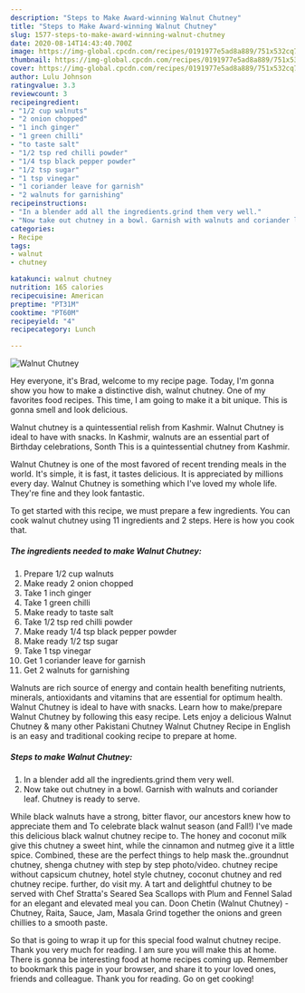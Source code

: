 ```yaml
---
description: "Steps to Make Award-winning Walnut Chutney"
title: "Steps to Make Award-winning Walnut Chutney"
slug: 1577-steps-to-make-award-winning-walnut-chutney
date: 2020-08-14T14:43:40.700Z
image: https://img-global.cpcdn.com/recipes/0191977e5ad8a889/751x532cq70/walnut-chutney-recipe-main-photo.jpg
thumbnail: https://img-global.cpcdn.com/recipes/0191977e5ad8a889/751x532cq70/walnut-chutney-recipe-main-photo.jpg
cover: https://img-global.cpcdn.com/recipes/0191977e5ad8a889/751x532cq70/walnut-chutney-recipe-main-photo.jpg
author: Lulu Johnson
ratingvalue: 3.3
reviewcount: 3
recipeingredient:
- "1/2 cup walnuts"
- "2 onion chopped"
- "1 inch ginger"
- "1 green chilli"
- "to taste salt"
- "1/2 tsp red chilli powder"
- "1/4 tsp black pepper powder"
- "1/2 tsp sugar"
- "1 tsp vinegar"
- "1 coriander leave for garnish"
- "2 walnuts for garnishing"
recipeinstructions:
- "In a blender add all the ingredients.grind them very well."
- "Now take out chutney in a bowl. Garnish with walnuts and coriander leaf. Chutney is ready to serve."
categories:
- Recipe
tags:
- walnut
- chutney

katakunci: walnut chutney 
nutrition: 165 calories
recipecuisine: American
preptime: "PT31M"
cooktime: "PT60M"
recipeyield: "4"
recipecategory: Lunch

---
```



![Walnut Chutney](https://img-global.cpcdn.com/recipes/0191977e5ad8a889/751x532cq70/walnut-chutney-recipe-main-photo.jpg)

Hey everyone, it's Brad, welcome to my recipe page. Today, I'm gonna show you how to make a distinctive dish, walnut chutney. One of my favorites food recipes. This time, I am going to make it a bit unique. This is gonna smell and look delicious.

Walnut chutney is a quintessential relish from Kashmir. Walnut Chutney is ideal to have with snacks. In Kashmir, walnuts are an essential part of Birthday celebrations, Sonth This is a quintessential chutney from Kashmir.

Walnut Chutney is one of the most favored of recent trending meals in the world. It's simple, it is fast, it tastes delicious. It is appreciated by millions every day. Walnut Chutney is something which I've loved my whole life. They're fine and they look fantastic.


To get started with this recipe, we must prepare a few ingredients. You can cook walnut chutney using 11 ingredients and 2 steps. Here is how you cook that.

<!--inarticleads1-->

##### The ingredients needed to make Walnut Chutney:

1. Prepare 1/2 cup walnuts
1. Make ready 2 onion chopped
1. Take 1 inch ginger
1. Take 1 green chilli
1. Make ready to taste salt
1. Take 1/2 tsp red chilli powder
1. Make ready 1/4 tsp black pepper powder
1. Make ready 1/2 tsp sugar
1. Take 1 tsp vinegar
1. Get 1 coriander leave for garnish
1. Get 2 walnuts for garnishing


Walnuts are rich source of energy and contain health benefiting nutrients, minerals, antioxidants and vitamins that are essential for optimum health. Walnut Chutney is ideal to have with snacks. Learn how to make/prepare Walnut Chutney by following this easy recipe. Lets enjoy a delicious Walnut Chutney &amp; many other Pakistani Chutney Walnut Chutney Recipe in English is an easy and traditional cooking recipe to prepare at home. 

<!--inarticleads2-->

##### Steps to make Walnut Chutney:

1. In a blender add all the ingredients.grind them very well.
1. Now take out chutney in a bowl. Garnish with walnuts and coriander leaf. Chutney is ready to serve.


While black walnuts have a strong, bitter flavor, our ancestors knew how to appreciate them and To celebrate black walnut season (and Fall!) I&#39;ve made this delicious black walnut chutney recipe to. The honey and coconut milk give this chutney a sweet hint, while the cinnamon and nutmeg give it a little spice. Combined, these are the perfect things to help mask the..groundnut chutney, shenga chutney with step by step photo/video. chutney recipe without capsicum chutney, hotel style chutney, coconut chutney and red chutney recipe. further, do visit my. A tart and delightful chutney to be served with Chef Stratta&#39;s Seared Sea Scallops with Plum and Fennel Salad for an elegant and elevated meal you can. Doon Chetin (Walnut Chutney) - Chutney, Raita, Sauce, Jam, Masala Grind together the onions and green chillies to a smooth paste. 

So that is going to wrap it up for this special food walnut chutney recipe. Thank you very much for reading. I am sure you will make this at home. There is gonna be interesting food at home recipes coming up. Remember to bookmark this page in your browser, and share it to your loved ones, friends and colleague. Thank you for reading. Go on get cooking!
